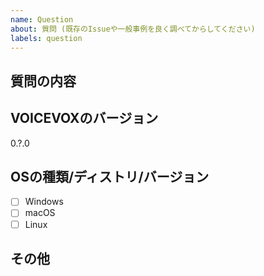 ```yaml
---
name: Question
about: 質問 (既存のIssueや一般事例を良く調べてからしてください)
labels: question
---
```


## 質問の内容

<!-- ここに記載してください -->

## VOICEVOXのバージョン

0.?.0

<!-- "ヘルプ" → "アップデート情報" で確認できます -->

## OSの種類/ディストリ/バージョン

<!-- チェックするには [ ] を [x] に変更してください -->

- [ ] Windows
- [ ] macOS
- [ ] Linux

<!--
なるべく詳しく書いてください 記述例:
*   Windows 10 Pro 64bit (10.0.10586)
*   macOS Sierra
*   Linux fedora 23 64bit
*   Others
-->

## その他

<!-- 関連して何か気がついたこと、気になることがあればココに書いてください -->
